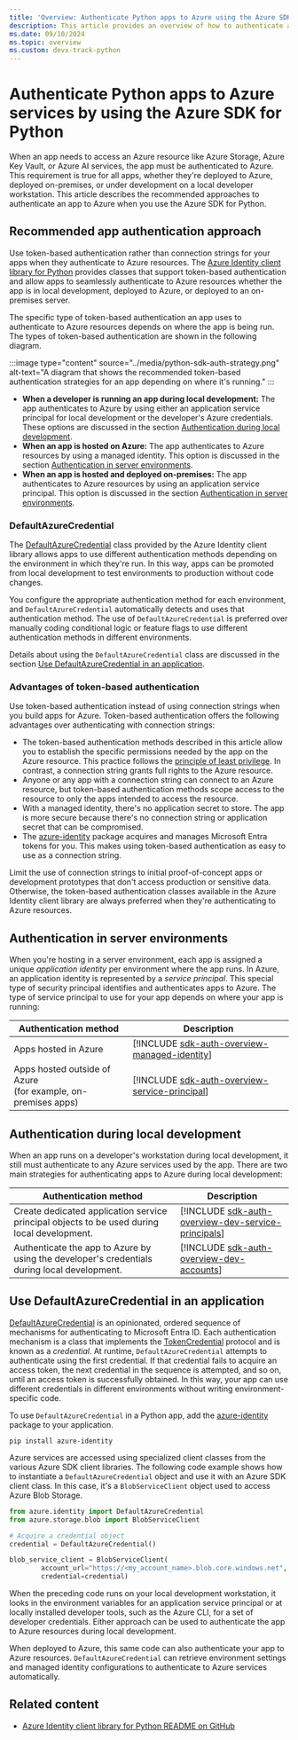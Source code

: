 ```yaml
---
title: 'Overview: Authenticate Python apps to Azure using the Azure SDK'
description: This article provides an overview of how to authenticate applications to Azure services when you use the Azure SDK for Python in both server environments and in local development.
ms.date: 09/10/2024
ms.topic: overview
ms.custom: devx-track-python
---
```


# Authenticate Python apps to Azure services by using the Azure SDK for Python

When an app needs to access an Azure resource like Azure Storage, Azure Key Vault, or Azure AI services, the app must be authenticated to Azure. This requirement is true for all apps, whether they're deployed to Azure, deployed on-premises, or under development on a local developer workstation. This article describes the recommended approaches to authenticate an app to Azure when you use the Azure SDK for Python.

## Recommended app authentication approach

Use token-based authentication rather than connection strings for your apps when they authenticate to Azure resources. The [Azure Identity client library for Python](/python/api/overview/azure/identity-readme) provides classes that support token-based authentication and allow apps to seamlessly authenticate to Azure resources whether the app is in local development, deployed to Azure, or deployed to an on-premises server.

The specific type of token-based authentication an app uses to authenticate to Azure resources depends on where the app is being run. The types of token-based authentication are shown in the following diagram.

:::image type="content" source="../media/python-sdk-auth-strategy.png" alt-text="A diagram that shows the recommended token-based authentication strategies for an app depending on where it's running." :::

- **When a developer is running an app during local development:** The app authenticates to Azure by using either an application service principal for local development or the developer's Azure credentials. These options are discussed in the section [Authentication during local development](#authentication-during-local-development).
- **When an app is hosted on Azure:** The app authenticates to Azure resources by using a managed identity. This option is discussed in the section [Authentication in server environments](#authentication-in-server-environments).
- **When an app is hosted and deployed on-premises:** The app authenticates to Azure resources by using an application service principal. This option is discussed in the section [Authentication in server environments](#authentication-in-server-environments).

### DefaultAzureCredential

The [DefaultAzureCredential](#use-defaultazurecredential-in-an-application) class provided by the Azure Identity client library allows apps to use different authentication methods depending on the environment in which they're run. In this way, apps can be promoted from local development to test environments to production without code changes.

You configure the appropriate authentication method for each environment, and `DefaultAzureCredential` automatically detects and uses that authentication method. The use of `DefaultAzureCredential` is preferred over manually coding conditional logic or feature flags to use different authentication methods in different environments.

Details about using the `DefaultAzureCredential` class are discussed in the section [Use DefaultAzureCredential in an application](#use-defaultazurecredential-in-an-application).

### Advantages of token-based authentication

Use token-based authentication instead of using connection strings when you build apps for Azure. Token-based authentication offers the following advantages over authenticating with connection strings:

- The token-based authentication methods described in this article allow you to establish the specific permissions needed by the app on the Azure resource. This practice follows the [principle of least privilege](https://en.wikipedia.org/wiki/Principle_of_least_privilege). In contrast, a connection string grants full rights to the Azure resource.
- Anyone or any app with a connection string can connect to an Azure resource, but token-based authentication methods scope access to the resource to only the apps intended to access the resource.
- With a managed identity, there's no application secret to store. The app is more secure because there's no connection string or application secret that can be compromised.
- The [azure-identity](https://pypi.org/project/azure-identity/) package acquires and manages Microsoft Entra tokens for you. This makes using token-based authentication as easy to use as a connection string.

Limit the use of connection strings to initial proof-of-concept apps or development prototypes that don't access production or sensitive data. Otherwise, the token-based authentication classes available in the Azure Identity client library are always preferred when they're authenticating to Azure resources.

## Authentication in server environments

When you're hosting in a server environment, each app is assigned a unique *application identity* per environment where the app runs. In Azure, an application identity is represented by a *service principal*. This special type of security principal identifies and authenticates apps to Azure. The type of service principal to use for your app depends on where your app is running:

| Authentication method | Description |
|-----------------------|-------------|
| Apps hosted in Azure  | [!INCLUDE [sdk-auth-overview-managed-identity](../includes/sdk-auth-overview-managed-identity.md)]            |
| Apps hosted outside of Azure<br>(for example, on-premises apps) | [!INCLUDE [sdk-auth-overview-service-principal](../includes/sdk-auth-overview-service-principal.md)] |

## Authentication during local development

When an app runs on a developer's workstation during local development, it still must authenticate to any Azure services used by the app. There are two main strategies for authenticating apps to Azure during local development:

| Authentication method | Description |
|-----------------------|-------------|
| Create dedicated application service principal objects to be used during local development. | [!INCLUDE [sdk-auth-overview-dev-service-principals](../includes/sdk-auth-overview-dev-service-principals.md)] |
| Authenticate the app to Azure by using the developer's credentials during local development. | [!INCLUDE [sdk-auth-overview-dev-accounts](../includes/sdk-auth-overview-dev-accounts.md)] |

## Use DefaultAzureCredential in an application

[DefaultAzureCredential](./credential-chains.md#defaultazurecredential-overview) is an opinionated, ordered sequence of mechanisms for authenticating to Microsoft Entra ID. Each authentication mechanism is a class that implements the [TokenCredential](/python/api/azure-core/azure.core.credentials.tokencredential) protocol and is known as a *credential*. At runtime, `DefaultAzureCredential` attempts to authenticate using the first credential. If that credential fails to acquire an access token, the next credential in the sequence is attempted, and so on, until an access token is successfully obtained. In this way, your app can use different credentials in different environments without writing environment-specific code.

To use `DefaultAzureCredential` in a Python app, add the [azure-identity](https://pypi.org/project/azure-identity/) package to your application.

```terminal
pip install azure-identity
```

Azure services are accessed using specialized client classes from the various Azure SDK client libraries. The following code example shows how to instantiate a `DefaultAzureCredential` object and use it with an Azure SDK client class. In this case, it's a `BlobServiceClient` object used to access Azure Blob Storage.

```python
from azure.identity import DefaultAzureCredential
from azure.storage.blob import BlobServiceClient

# Acquire a credential object
credential = DefaultAzureCredential()

blob_service_client = BlobServiceClient(
        account_url="https://<my_account_name>.blob.core.windows.net",
        credential=credential)
```

When the preceding code runs on your local development workstation, it looks in the environment variables for an application service principal or at locally installed developer tools, such as the Azure CLI, for a set of developer credentials. Either approach can be used to authenticate the app to Azure resources during local development.

When deployed to Azure, this same code can also authenticate your app to Azure resources. `DefaultAzureCredential` can retrieve environment settings and managed identity configurations to authenticate to Azure services automatically.

## Related content

- [Azure Identity client library for Python README on GitHub](https://github.com/Azure/azure-sdk-for-python/blob/main/sdk/identity/azure-identity/README.md)
